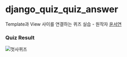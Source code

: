 # django_quiz_quiz_answer
Template과 View 사이를 연결하는 퀴즈 실습 - 원작자 [윤서연](https://github.com/minakusi)

### Quiz Result
![멋사퀴즈](https://user-images.githubusercontent.com/48249505/107855896-8e6b8f80-6e68-11eb-960c-e5b62608b875.gif)
